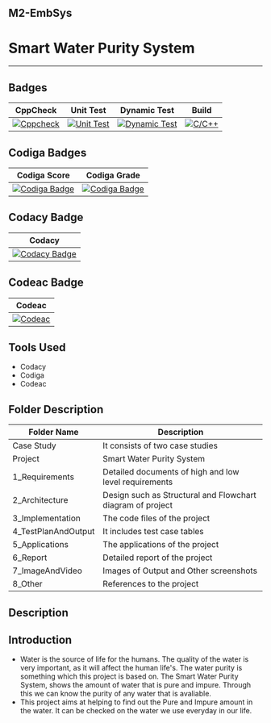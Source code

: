 M2-EmbSys 
-----------------------------------------------------------------------------------------------------------------------------------------------------------------------------------

# Smart Water Purity System
-----------------------------------------------------------------------------------------------------------------------------------------------------------------------------------

Badges
-----------------------------------------------------------------------------------------------------------------------------------------------------------------------------------
| CppCheck | Unit Test | Dynamic Test | Build |
|----------|-----------|--------------|-------|
| [![Cppcheck](https://github.com/AmolKulkarni00/M2-EmbSys/actions/workflows/c-cpp.yml/badge.svg)](https://github.com/AmolKulkarni00/M2-EmbSys/actions/workflows/c-cpp.yml) | [![Unit Test](https://github.com/AmolKulkarni00/M2-EmbSys/actions/workflows/Unit-test.yml/badge.svg)](https://github.com/AmolKulkarni00/M2-EmbSys/actions/workflows/Unit-test.yml) | [![Dynamic Test](https://github.com/AmolKulkarni00/M2-EmbSys/actions/workflows/Dynamic-test.yml/badge.svg)](https://github.com/AmolKulkarni00/M2-EmbSys/actions/workflows/Dynamic-test.yml) | [![C/C++](https://github.com/AmolKulkarni00/M2-EmbSys/actions/workflows/Build.yml/badge.svg)](https://github.com/AmolKulkarni00/M2-EmbSys/actions/workflows/Build.yml) | 

Codiga Badges
-----------------------------------------------------------------------------------------------------------------------------------------------------------------------------------
| Codiga Score | Codiga Grade |
|--------------|--------------|
| [![Codiga Badge](https://api.codiga.io/project/31659/score/svg)](https://app.codiga.io/public/project/31659/M2-EmbSys/dashboard) | [![Codiga Badge](https://api.codiga.io/project/31659/status/svg)](https://app.codiga.io/public/project/31659/M2-EmbSys/dashboard) | 
 
 Codacy Badge
 ----------------------------------------------------------------------------------------------------------------------------------------------------------------------------------
 | Codacy |
 |--------|
 | [![Codacy Badge](https://app.codacy.com/project/badge/Grade/14f4b61fc1f343a0bb10eea86412a82e)](https://www.codacy.com/gh/AmolKulkarni00/M2-EmbSys/dashboard?utm_source=github.com&amp;utm_medium=referral&amp;utm_content=AmolKulkarni00/M2-EmbSys&amp;utm_campaign=Badge_Grade) |
 
 Codeac Badge
 ----------------------------------------------------------------------------------------------------------------------------------------------------------------------------------
 | Codeac |
 |--------|
 | [![Codeac](https://static.codeac.io/badges/2-461697585.svg "Codeac")](https://app.codeac.io/github/AmolKulkarni00/M2-EmbSys) |
 
 Tools Used
----------------------------------------------------------------------------------------------------------------------------------------------------------------------------------- 

* Codacy
* Codiga
* Codeac

Folder Description
-----------------------------------------------------------------------------------------------------------------------------------------------------------------------------------

| Folder Name | Description |
|-------------|-------------| 
| Case Study | It consists of two case studies |
| Project | Smart Water Purity System |
| 1_Requirements | Detailed documents of high and low level requirements |
| 2_Architecture | Design such as Structural and Flowchart diagram of project |
| 3_Implementation | The code files of the project |
| 4_TestPlanAndOutput | It includes test case tables | 
| 5_Applications | The applications of the project |
| 6_Report | Detailed report of the project |
| 7_ImageAndVideo | Images of Output and Other screenshots |
| 8_Other | References to the project | 

Description
-----------------------------------------------------------------------------------------------------------------------------------------------------------------------------------
Introduction
-----------------------------------------------------------------------------------------------------------------------------------------------------------------------------------
* Water is the source of life for the humans. The quality of the water is very important, as it will affect the human life's. The water purity is something which this project is based on. The Smart Water Purity System, shows the amount of water that is pure and impure. Through this we can know the purity of any water that is avaliable. 
* This project aims at helping to find out the Pure and Impure amount in the water. It can be checked on the water we use everyday in our life. 


